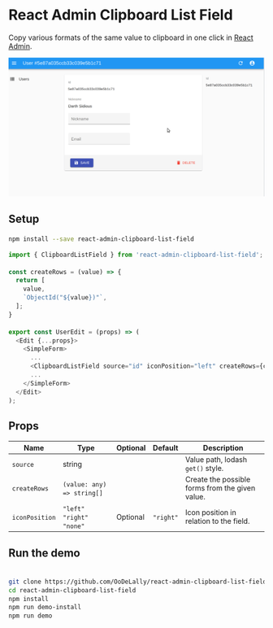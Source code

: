 # React Admin Clipboard List Field

Copy various formats of the same value to clipboard in one click in [React Admin](https://github.com/marmelab/react-admin).


![screenshot](https://github.com/OoDeLally/react-admin-clipboard-list-field/blob/master/demo/react-admin-clipboard-list-field.gif)



## Setup

```bash
npm install --save react-admin-clipboard-list-field
```


```ts
import { ClipboardListField } from 'react-admin-clipboard-list-field';

const createRows = (value) => {
  return [
    value,
    `ObjectId("${value})"`,
  ];
}

export const UserEdit = (props) => (
  <Edit {...props}>
    <SimpleForm>
      ...
      <ClipboardListField source="id" iconPosition="left" createRows={createRows} />
      ...
    </SimpleForm>
  </Edit>
);

```

## Props


| Name           | Type                        |  Optional  | Default   | Description                                     |
| ---------------|-----------------------------|------------|-----------|-------------------------------------------------|
| `source`       | string                      |            |           | Value path, lodash `get()` style.               |
| `createRows`   | `(value: any) => string[]`  |            |           | Create the possible forms from the given value. |
| `iconPosition` | `"left"` `"right"` `"none"` |  Optional  | `"right"` | Icon position in relation to the field.         |



## Run the demo

```bash

git clone https://github.com/OoDeLally/react-admin-clipboard-list-field.git
cd react-admin-clipboard-list-field
npm install
npm run demo-install
npm run demo
```
